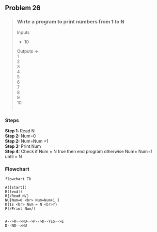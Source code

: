 ## Problem 26

>### Wirte a program to print numbers from 1 to N
> Inputs <br>
> - 10 <br>
>
> Outputs -> <br>
>1  <br>
>2	<br>
>3	<br>
>4	<br>
>5	<br>
>6	<br>
>7	<br>
>8	<br>
>9	<br>
>10	<br>
><br>



### Steps

**Step 1:** Read N <br>
**Step 2:**	Num=0 <br>
**Step 2:**	Num=Num +1 <br>
**Step 3:**	Print Num <br>
**Step 4:**	Check if Num = N true  then end program otherwise  Num= Num+1 until = N<br>

### Flowchart

```mermaid
flowchart TD

A([start])
E([end])
R[/Read N/]
NU[Num=0 <br> Num=Num+1 ]
D{Is <br> Num = N <br>?}
P[/Print Num/]


A-->R-->NU-->P-->D--YES-->E
D--NO-->NU


```
